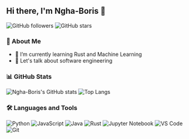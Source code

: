 ## Hi there, I'm Ngha-Boris 👋

![GitHub followers](https://img.shields.io/github/followers/Ngha-Boris?label=Follow&style=social)
![GitHub stars](https://img.shields.io/github/stars/Ngha-Boris?label=Stars&style=social)

### 🚀 About Me

- 🌱 I’m currently learning Rust and Machine Learning
- 💬 Let's talk about software engineering

### 📊 GitHub Stats

![Ngha-Boris's GitHub stats](https://github-readme-stats.vercel.app/api?username=Ngha-Boris&show_icons=true&theme=react)
![Top Langs](https://github-readme-stats.vercel.app/api/top-langs/?username=Ngha-Boris&theme=react&hide_border=false&include_all_commits=false&count_private=false&layout=compact&hide=jupyter%20notebook)


### 🛠️ Languages and Tools

![Python](https://img.shields.io/badge/Python-3776AB?style=for-the-badge&logo=python&logoColor=white)
![JavaScript](https://img.shields.io/badge/JavaScript-F7DF1E?style=for-the-badge&logo=javascript&logoColor=black)
![Java](https://img.shields.io/badge/Java-ED8B00?style=for-the-badge&logo=java&logoColor=white)
![Rust](https://img.shields.io/badge/Rust-000000?style=for-the-badge&logo=rust&logoColor=white)
![Jupyter Notebook](https://img.shields.io/badge/Jupyter-FA0F00?style=for-the-badge&logo=jupyter&logoColor=white)
![VS Code](https://img.shields.io/badge/VS%20Code-0078D4?style=for-the-badge&logo=visual-studio-code&logoColor=white)
![Git](https://img.shields.io/badge/Git-F05032?style=for-the-badge&logo=git&logoColor=white)


